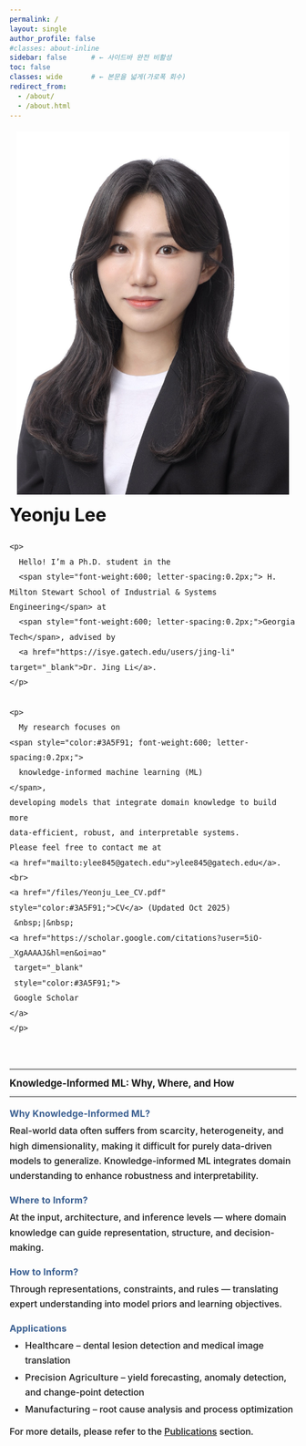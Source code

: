 ```yaml
---
permalink: /
layout: single
author_profile: false
#classes: about-inline
sidebar: false      # ← 사이드바 완전 비활성
toc: false
classes: wide       # ← 본문을 넓게(가로폭 회수)
redirect_from: 
  - /about/
  - /about.html
---
```

<!-- About hero: 사진 왼쪽, 텍스트 오른쪽 (깔끔·세련) -->
<style>
@import url('https://fonts.googleapis.com/css2?family=Inter:wght@300;400;600;800&display=swap');

:root{
  --brand:#3b5bdb;
  --line:#e9e9ee;
}

/* 페이지 폭 정상화 (가로 스크롤/튐 방지) */
.about-inline .page__content {
  max-width: none; !important;      /* 필요시 1100~1320 조절 */
  margin: 0 auto;
  width: 100% !important;            /* ← 180% 제거 */
  #padding: 0 .75rem !important;
  font-family: 'Inter', system-ui, -apple-system, 'Segoe UI', Roboto, Arial, sans-serif;
  color: #333;
  font-weight: 300;
  line-height: 1.45;                 /* 줄간격 적당히 타이트 */
}

.sidebar, .page__sidebar {display:none !important;}
.page__content {float:none !important; width:100% !important;}
@import url('https://fonts.googleapis.com/css2?family=Inter:wght@300;400;600;800&display=swap');

:root{
  --brand:#3b5bdb;
  --line:#e9e9ee;
  --sidebar-w: 280px;
}

/* 사이드바 끄고 본문을 100%로 */
.sidebar, .page__sidebar { display:none !important; }
.page__content { float:none !important; width:100% !important; }

/* 페이지 기본 타이포 */
.page__content {
  max-width: none !important;
  /*text-align: justify;*/
  margin: 0 auto;
  width: 100% !important;
  font-family: 'Inter', system-ui, -apple-system, 'Segoe UI', Roboto, Arial, sans-serif;
  color:#333; font-weight:300; line-height:1.45;
}

.intro{
  display:grid !important;
  grid-template-columns: 280px 1fr;           /* ← 2열 */
  grid-template-areas:
    "photo title"
    "photo lead"
    "photo about"
    "full  full";
  column-gap: 1.25rem;
  row-gap: .6rem;
  margin: 1.2rem 0 0.5rem;
  align-items:start;
}

.intro__img{
  grid-area: photo;
  width: 100%;
  border-radius: 0;
  object-fit: cover;
}

.intro__body {
  font-family: "Inter", "Helvetica Neue", Arial, sans-serif;
  font-size: 1rem;          /* 살짝 작게 (기존 1rem → 0.98rem) */
  line-height: 1.65;           /* 줄 간격 약간 촘촘하게 */
  letter-spacing: -0.1px;      /* 살짝 좁혀서 정돈된 느낌 */
  color: var(--text);
  max-width: 600px;
  /*text-align: justify;*/
}

.intro__body,
.about-sections p,
.about-sections li {
  font-family: "Inter", "Helvetica Neue", Arial, sans-serif;
  font-size: 1rem;
  line-height: 1.65;
  letter-spacing: -0.1px;
  color: var(--text);
  -webkit-font-smoothing: antialiased;
  -moz-osx-font-smoothing: grayscale;
  text-rendering: optimizeLegibility;
}
  
.intro__title{ grid-area:title; margin:0 0 .4rem; font-size:2rem; font-weight:700; color:#111; }
.intro__lead { grid-area:lead;  margin:0 0 .6rem; font-size:1rem; color:#2f2f2f; }
.aboutme     { grid-area:about; font-size:1rem; margin-top:.1rem; }
.about-sections{ grid-area:full; margin-top:.15rem; font-size:1rem; }

.intro__title,
.intro__lead,
.aboutme,
.about-sections {
  /*text-align: justify;*/     /* 기본 정렬로 되돌림 (보통 왼쪽) */
}

/* 반응형: 1열 스택 */

@media (max-width:1024px){  /* 기존 880px → 1024px 로 확장 */
  .intro{
    grid-template-columns:1fr;
    grid-template-areas:
      "photo"
      "title"
      "lead"
      "about"
      "full";
    text-align: unset !important;
  }
  .intro__img{
    width:95%;
    justify-self:center;
  }
  .intro,
  .intro__lead,
  .aboutme,
  .about-sections{
    text-align: unset !important;
    font-weight: 500; /* 기본 700일 경우 중간 정도로 낮춰줌 */
    -webkit-font-smoothing: antialiased; /* 크롬, 사파리에서 부드럽게 */
    -moz-osx-font-smoothing: grayscale;  /* 파이어폭스용 */
    text-rendering: optimizeLegibility;  /* 렌더링 품질 개선 */
  }
}

.about-sections h3 {
  margin-top: 0.1rem;   /* 위쪽 간격 줄이기 */
  margin-bottom: 0.2rem; /* 아래쪽 간격 줄이기 */
  font-weight: 700;
  font-size: 1.05rem;
}

h4 {
  color: #3A5F91;        /* 진회색 555 */
  /*font-weight: 500; */     /* 볼드 강조 500 */
  font-size: 1rem;    /* 약간 크게 */
  letter-spacing: 0.15px;
  margin-top: 1.2rem;
  margin-bottom: 0.4rem;
  line-height: 1.3;
}

.about-sections p {
  margin-top: 0;
  margin-bottom: 0;
  line-height: 1.65;           /* 줄 간격 약간 촘촘하게 */
  letter-spacing: -0.1px;
  font-size: 1rem; 
}

.about-sections ul {
  margin-top: 0.3rem;
  margin-bottom: 0.8rem; /* 리스트와 다음 섹션 간격 살짝만 */
  font-size: 1rem; 
}

.about-sections li {
  margin-bottom: 0.2rem; /* 리스트 내부 항목 간 간격 */
}
  
</style>

<div class="intro">
  <img class="intro__img" src="/images/prof_headshot7.jpg" alt="Yeonju Lee Portrait">

  <div class="intro__body">
    <h2 class="intro__title">Yeonju Lee</h2>

    <p>
      Hello! I’m a Ph.D. student in the 
      <span style="font-weight:600; letter-spacing:0.2px;"> H. Milton Stewart School of Industrial & Systems Engineering</span> at 
      <span style="font-weight:600; letter-spacing:0.2px;">Georgia Tech</span>, advised by 
      <a href="https://isye.gatech.edu/users/jing-li" target="_blank">Dr. Jing Li</a>.
    </p>

    <p>
      My research focuses on 
    <span style="color:#3A5F91; font-weight:600; letter-spacing:0.2px;">
      knowledge-informed machine learning (ML)
    </span>,
    developing models that integrate domain knowledge to build more 
    data-efficient, robust, and interpretable systems. 
    Please feel free to contact me at 
    <a href="mailto:ylee845@gatech.edu">ylee845@gatech.edu</a>. 
    <br>
    <a href="/files/Yeonju_Lee_CV.pdf" style="color:#3A5F91;">CV</a> (Updated Oct 2025)
     &nbsp;|&nbsp;
    <a href="https://scholar.google.com/citations?user=5iO-_XgAAAAJ&hl=en&oi=ao" 
     target="_blank" 
     style="color:#3A5F91;">
     Google Scholar
    </a> 
    </p>
  </div>
</div>

<hr>
<section class="about-sections">
  <h3>Knowledge-Informed ML: <span class="accent">Why, Where, and How</span></h3>
  <hr class="section-divider" style="margin-top:0.8rem; margin-bottom:0.8rem;">

<h4>Why Knowledge-Informed ML?</h4>
<p>
Real-world data often suffers from <span style="font-weight:550; letter-spacing:0.2px;">scarcity</span>, <span style="font-weight:550; letter-spacing:0.2px;">heterogeneity</span>, 
and <span style="font-weight:550; letter-spacing:0.2px;">high dimensionality</span>, making it difficult for purely data-driven models to generalize. 
Knowledge-informed ML integrates domain understanding to enhance robustness and interpretability.
</p>

<h4>Where to Inform?</h4>
<p>
At the <span style="font-weight:550; letter-spacing:0.2px;">input</span>, <span style="font-weight:550; letter-spacing:0.2px;">architecture</span>, and <span style="font-weight:550; letter-spacing:0.2px;">inference</span> levels — 
where domain knowledge can guide representation, structure, and decision-making.
</p>

<h4>How to Inform?</h4>
<p>
Through <span style="font-weight:550; letter-spacing:0.2px;">representations</span>, <span style="font-weight:550; letter-spacing:0.2px;">constraints</span>, and <span style="font-weight:550; letter-spacing:0.2px;">rules</span> — 
translating expert understanding into model priors and learning objectives.
</p>

<h4>Applications</h4>
<ul>
  <li><span style="font-weight:550; letter-spacing:0.2px;">Healthcare</span> – dental lesion detection and medical image translation</li>
  <li><span style="font-weight:550; letter-spacing:0.2px;">Precision Agriculture</span> – yield forecasting, anomaly detection, and change-point detection</li>
  <li><span style="font-weight:550; letter-spacing:0.2px;">Manufacturing</span> – root cause analysis and process optimization</li>
</ul>

  <p>
    For more details, please refer to the <a href="/publications">Publications</a> section.
  </p>
</section>
